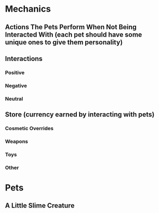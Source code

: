 # Mechanics

## Actions The Pets Perform When Not Being Interacted With  (each pet should have some unique ones to give them personality)

## Interactions

### Positive

### Negative

### Neutral


## Store (currency earned by interacting with pets)

### Cosmetic Overrides

### Weapons

### Toys

### Other



# Pets

## A Little Slime Creature